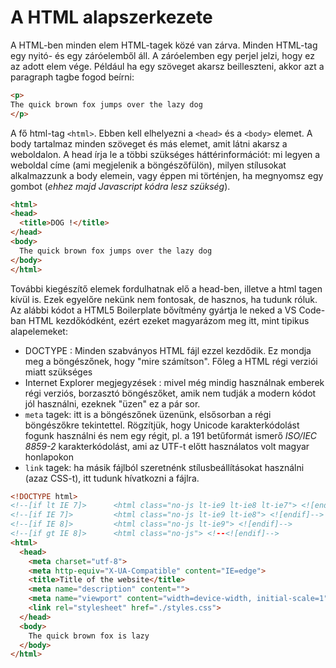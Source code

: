 # A HTML alapszerkezete

A HTML-ben minden elem HTML-tagek közé van zárva. Minden HTML-tag egy nyitó- és egy záróelemből áll. A záróelemben egy perjel jelzi, hogy ez az adott elem vége. Például ha egy szöveget akarsz beilleszteni, akkor azt a paragraph tagbe fogod beírni:

```html
<p>
The quick brown fox jumps over the lazy dog
</p>
```

A fő html-tag `<html>`. Ebben kell elhelyezni a `<head>` és a `<body>` elemet. A body tartalmaz minden szöveget és más elemet, amit látni akarsz a weboldalon. A head írja le a többi szükséges háttérinformációt: mi legyen a weboldal címe (ami megjelenik a böngészőfülön), milyen stílusokat alkalmazzunk a body elemein, vagy éppen mi történjen, ha megnyomsz egy gombot (_ehhez majd Javascript kódra lesz szükség_).

```html
<html>
<head>
  <title>DOG !</title>
</head>
<body>
  The quick brown fox jumps over the lazy dog
</body>
</html>
```

További kiegészítő elemek fordulhatnak elő a head-ben, illetve a html tagen kívül is. Ezek egyelőre nekünk nem fontosak, de hasznos, ha tudunk róluk. Az alábbi kódot a HTML5 Boilerplate bővítmény gyártja le neked a VS Code-ban HTML kezdőkódként, ezért ezeket magyarázom meg itt, mint tipikus alapelemeket:
- DOCTYPE : Minden szabványos HTML fájl ezzel kezdődik. Ez mondja meg a böngészőnek, hogy "mire számítson". Főleg a HTML régi verziói miatt szükséges
- Internet Explorer megjegyzések : mivel még mindig használnak emberek régi verziós, borzasztó böngészőket, amik nem tudják a modern kódot jól használni, ezeknek "üzen" ez a pár sor.
- `meta` tagek: itt is a böngészőnek üzenünk, elsősorban a régi böngészőkre tekintettel. Rögzítjük, hogy Unicode karakterkódolást fogunk használni és nem egy régit, pl. a 191 betűformát ismerő _ISO/IEC 8859-2_ karakterkódolást, ami az UTF-t előtt használatos volt magyar honlapokon
- `link` tagek: ha másik fájlból szeretnénk stílusbeállításokat használni (azaz CSS-t), itt tudunk hívatkozni a fájlra.

```html
<!DOCTYPE html>
<!--[if lt IE 7]>      <html class="no-js lt-ie9 lt-ie8 lt-ie7"> <![endif]-->
<!--[if IE 7]>         <html class="no-js lt-ie9 lt-ie8"> <![endif]-->
<!--[if IE 8]>         <html class="no-js lt-ie9"> <![endif]-->
<!--[if gt IE 8]>      <html class="no-js"> <!--<![endif]-->
<html>
  <head>
    <meta charset="utf-8">
    <meta http-equiv="X-UA-Compatible" content="IE=edge">
    <title>Title of the website</title>
    <meta name="description" content="">
    <meta name="viewport" content="width=device-width, initial-scale=1">
    <link rel="stylesheet" href="./styles.css">
  </head>
  <body>
    The quick brown fox is lazy
  </body>
</html>
```
